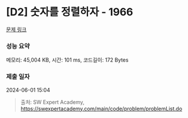 # [D2] 숫자를 정렬하자 - 1966 

[문제 링크](https://swexpertacademy.com/main/code/problem/problemDetail.do?contestProbId=AV5PrmyKAWEDFAUq) 

### 성능 요약

메모리: 45,004 KB, 시간: 101 ms, 코드길이: 172 Bytes

### 제출 일자

2024-06-01 15:04



> 출처: SW Expert Academy, https://swexpertacademy.com/main/code/problem/problemList.do